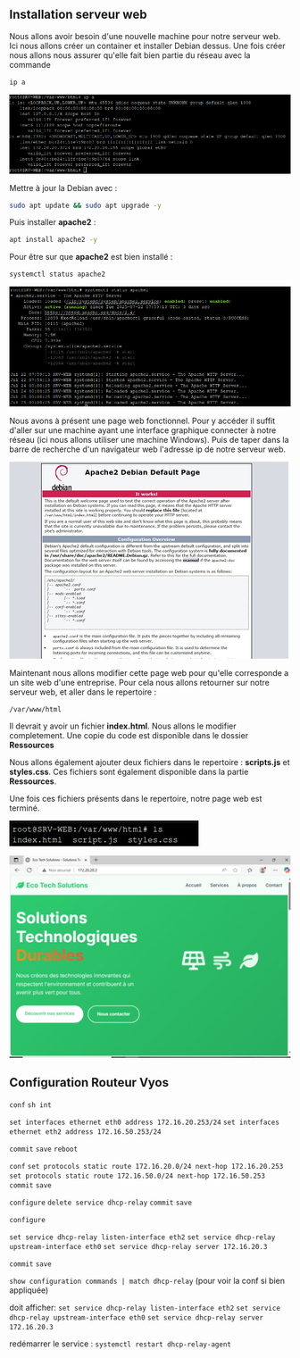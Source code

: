 ## Installation serveur web 

Nous allons avoir besoin d'une nouvelle machine pour notre serveur web. Ici nous allons créer un container et installer Debian dessus. 
Une fois créer nous allons nous assurer qu'elle fait bien partie du réseau avec la commande 
```bash
ip a
```
![ipa](Ressources/ip_a.png)

Mettre à jour la Debian avec :
```bash
sudo apt update && sudo apt upgrade -y
```
Puis installer **apache2** :
```bash
apt install apache2 -y
```
Pour être sur que **apache2** est bien installé : 
```bash
systemctl status apache2
```
![apache2](Ressources/apache2.png)

Nous avons à présent une page web fonctionnel. Pour y accéder il suffit d'aller sur une machine ayant une interface graphique connecter à notre réseau (ici nous allons utiliser une machine Windows). Puis de taper dans la barre de recherche d'un navigateur web l'adresse ip de notre serveur web. 

![serveur_web](Ressources/serveur_web.jpg)

Maintenant nous allons modifier cette page web pour qu'elle corresponde a un site web d'une entreprise. 
Pour cela nous allons retourner sur notre serveur web, et aller dans le repertoire : 
```bash
/var/www/html
```
Il devrait y avoir un fichier **index.html**. Nous allons le modifier completement. Une copie du code est disponible dans le dossier **Ressources**

Nous allons également ajouter deux fichiers dans le repertoire : **scripts.js** et **styles.css**.
Ces fichiers sont également disponible dans la partie **Ressources**. 

Une fois ces fichiers présents dans le repertoire, notre page web est terminé. 

![cat_html](Ressources/cat_html.png)

![web_ecotech](Ressources/web_ecotech.png)

## Configuration Routeur Vyos

``conf``
``sh int``

``set interfaces ethernet eth0 address 172.16.20.253/24``
``set interfaces ethernet eth2 address 172.16.50.253/24``

``commit``
``save``
``reboot``

``conf``
``set protocols static route 172.16.20.0/24 next-hop 172.16.20.253``
``set protocols static route 172.16.50.0/24 next-hop 172.16.50.253``
``commit``
``save``

``configure``
``delete service dhcp-relay``
``commit``
``save``

``configure``

``set service dhcp-relay listen-interface eth2``
``set service dhcp-relay upstream-interface eth0``
``set service dhcp-relay server 172.16.20.3``

``commit``
``save``

``show configuration commands | match dhcp-relay`` (pour voir la conf si bien appliquée)

doit afficher:
``set service dhcp-relay listen-interface eth2``
``set service dhcp-relay upstream-interface eth0``
``set service dhcp-relay server 172.16.20.3``

redémarrer le service : ``systemctl restart dhcp-relay-agent``




